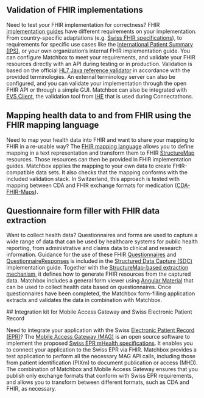 ## Validation of FHIR implementations

Need to test your FHIR implementation for correctness? FHIR [implementation guides](https://hl7.org/fhir/implementationguide.html) have different requirements on your implementation. From country-specific adaptations (e.g. [Swiss FHIR specifications](http://fhir.ch)), to requirements for specific use cases like the [International Patient Summary (IPS)](http://hl7.org/fhir/uv/ips/), or your own organization’s internal FHIR implementation guide. You can configure Matchbox to meet your requirements, and validate your FHIR resources directly with an API during testing or in production. Validation is based on the official [HL7 Java reference validator](https://github.com/hapifhir/org.hl7.fhir.core) in accordance with the provided terminologies. An external terminology server can also be configured, and you can validate your implementation through the open FHIR API or through a simple GUI. Matchbox can also be integrated with [EVS Client](https://gazelle.ihe.net/EVSClient/home.seam), the validation tool from [IHE](https://www.ihe.net) that is used during Connectathons.

## Mapping health data to and from FHIR using the FHIR mapping language

Need to map your health data into FHIR and want to share your mapping to FHIR in a re-usable way? The [FHIR mapping language](https://www.hl7.org/fhir/mapping-language.html) allows you to define mapping in a text representation and transform them to FHIR [StructureMap](https://www.hl7.org/fhir/structuremap.html) resources. Those resources can then be provided in FHIR implementation guides. Matchbox applies the mapping to your own data to create FHIR-compatible data sets. It also checks that the mapping conforms with the included validation stack. In Switzerland, this approach is tested with mapping between CDA and FHIR exchange formats for medication ([CDA-FHIR-Maps](http://fhir.ch/ig/cda-fhir-maps/index.html)).

## Questionnaire form filler with FHIR data extraction

Want to collect health data? Questionnaires and forms are used to capture a wide range of data that can be used by healthcare systems for public health reporting, from administrative and claims data to clinical and research information. Guidance for the use of these FHIR [Questionnaires](https://www.hl7.org/fhir/questionnaire.html) and [QuestionnaireResponses](https://www.hl7.org/fhir/questionnaireresponse.html) is included in the [Structured Data Capture (SDC)](http://hl7.org/fhir/uv/sdc/) implementation guide. Together with the [StructureMap-based extraction mechanism](http://hl7.org/fhir/uv/sdc/StructureDefinition-sdc-questionnaire-extr-smap.html), it defines how to generate FHIR resources from the captured data. Matchbox includes a general form viewer using [Angular Material](https://material.angular.io) that can be used to collect health data based on questionnaires. Once questionnaires have been completed, the Matchbox form-filling application extracts and validates the data in combination with Matchbox.

## Integration kit for Mobile Access Gateway and Swiss Electronic Patient Record

Need to integrate your application with the Swiss [Electronic Patient Record (EPR)](https://www.patientendossier.ch/en)? The [Mobile Access Gateway (MAG)](https://github.com/ahdis/MobileAccessGateway) is an open source software to implement the proposed [Swiss EPR mHealth specifications](https://fhir.ch/ig/ch-epr-mhealth/index.html). It enables you to connect your application to the Swiss EPR via FHIR. Matchbox provides a test application to perform all the necessary MAG API calls, including those from patient identification (PIXm) to document publication or access (MHD). The combination of Matchbox and Mobile Access Gateway ensures that you publish only exchange formats that conform with Swiss EPR requirements, and allows you to transform between different formats, such as CDA and FHIR, as necessary.